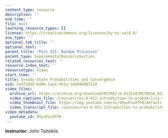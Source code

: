 ```yaml
---
content_type: resource
description: ''
end_time: ''
file: null
learning_resource_types: []
license: https://creativecommons.org/licenses/by-nc-sa/4.0/
ocw_type: ''
optional_tab_title: ''
optional_text: ''
parent_title: 'Part III: Random Processes'
parent_type: SupplementalResourceSection
related_resources_text: ''
resource_index_text: ''
resourcetype: Video
start_time: ''
title: Steady-State Probabilities and Convergence
uid: 2edf269d-b49b-1aa2-de1a-1de94608721d
video_files:
  archive_url: https://archive.org/download/MITRES.6-012S18/MITRES6_012S18_L25-07_300k.mp4
  video_captions_file: /courses/res-6-012-introduction-to-probability-spring-2018/6703727c25ee5000b46fd48023b0b2f0_99yuPxvdfP8.vtt
  video_thumbnail_file: https://img.youtube.com/vi/99yuPxvdfP8/default.jpg
  video_transcript_file: /courses/res-6-012-introduction-to-probability-spring-2018/7667dfe58992f99cc54163b9027b730e_99yuPxvdfP8.pdf
video_metadata:
  youtube_id: 99yuPxvdfP8
---
```


**Instructor:** John Tsitsiklis


